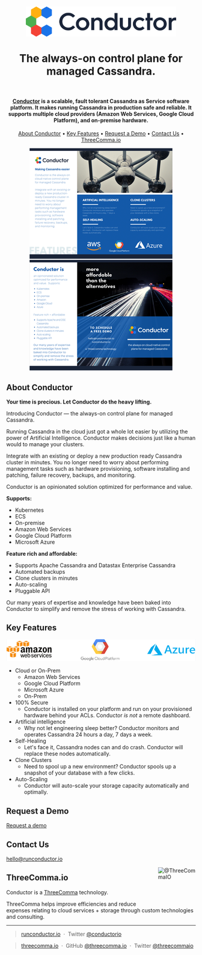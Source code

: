 <h1 align="center">
  <br>
  <a href="https://runconductor.io?utm_source=github&utm_medium=mktg-site&utm_campaign=v1"><img src="img/conductor-logo-transparent-dark.png" alt="Conductor" width="400"></a>
  <br>
  <br>
  The always-on control plane for managed Cassandra.
  <br>
  <br>
</h1>

<h4 align="center"><a href="https://runconductor.io?utm_source=github&utm_medium=mktg-site&utm_campaign=v1">Conductor</a> is a scalable, fault tolerant Cassandra as Service software platform. It makes running Cassandra in production safe and reliable. It supports multiple cloud providers (Amazon Web Services, Google Cloud Platform), and on-premise hardware.</h4>

<p align="center">
  <a href="#about-conductor">About Conductor</a> •
  <a href="#key-features">Key Features</a> •
  <a href="#request-a-demo">Request a Demo</a> •
  <a href="#contact-us">Contact Us</a> •
  <a href="#threecomma.io">ThreeComma.io</a>
</p>

<p align="center">
  <a href="file/conductor-brochure.pdf">
    <img src="img/conductor-brochure-p1.png">
    <img src="img/conductor-brochure-p2.png">
  </a>
</p>

## About Conductor

**Your time is precious. Let Conductor do the heavy lifting.**

Introducing Conductor — the always-on control plane for managed Cassandra.

Running Cassandra in the cloud just got a whole lot easier by utilizing the power of Artificial Intelligence. Conductor makes decisions just like a human would to manage your clusters.

Integrate with an existing or deploy a new production ready Cassandra cluster in minutes. You no longer need to worry about performing management tasks such as hardware provisioning, software installing and patching, failure recovery, backups, and monitoring.

Conductor is an opinionated solution optimized for performance and value.

**Supports:**

- Kubernetes
- ECS
- On-premise
- Amazon Web Services
- Google Cloud Platform
- Microsoft Azure

**Feature rich and affordable:**

- Supports Apache Cassandra and Datastax Enterprise Cassandra
- Automated backups
- Clone clusters in minutes
- Auto-scaling
- Pluggable API

Our many years of expertise and knowledge have been baked into Conductor to simplify and remove the stress of working with Cassandra.

## Key Features

<p align="center">
  <a href="https://runconductor.io?utm_source=github&utm_medium=mktg-site&utm_campaign=v1">
    <img src="img/conductor-cloud-providers.png">
  </a>
</p>

- Cloud or On-Prem
  - Amazon Web Services
  - Google Cloud Platform
  - Microsoft Azure
  - On-Prem
- 100% Secure
  - Conductor is installed on your platform and run on your provisioned hardware behind your ACLs. Conductor _is not_ a remote dashboard.
- Artificial intelligence
  - Why not let engineering sleep better? Conductor monitors and operates Cassandra 24 hours a day, 7 days a week.
- Self-Healing
  - Let's face it, Cassandra nodes can and do crash. Conductor will replace these nodes automatically.
- Clone Clusters
  - Need to spool up a new environment? Conductor spools up a snapshot of your database with a few clicks.
- Auto-Scaling
  - Conductor will auto-scale your storage capacity automatically and optimally.

## Request a Demo

[Request a demo](https://runconductor.io/contact.html?utm_source=github&utm_medium=mktg-site&utm_campaign=v1)

## Contact Us

[hello@runconductor.io](mailto:hello@runconductor.io)

<a href="https://threecomma.io?utm_source=github&utm_medium=mktg-site&utm_campaign=v1#contact"><img src="https://avatars1.githubusercontent.com/u/38468111?s=100&amp;v=4" width="100" height="100" alt="@ThreeCommaIO" align="right"></a>

## ThreeComma.io

Conductor is a [ThreeComma](https://threecomma.io?utm_source=github&utm_medium=mktg-site&utm_campaign=v1#contact) technology.

ThreeComma helps improve efficiencies and reduce expenses relating to cloud services + storage through custom technologies and consulting.

---

> [runconductor.io](https://runconductor.io/contact.html?utm_source=github&utm_medium=mktg-site&utm_campaign=v1) &nbsp;&middot;&nbsp;
> Twitter [@conductorio](https://twitter.com/conductorio)

> [threecomma.io](https://threecomma.io?utm_source=github&utm_medium=mktg-site&utm_campaign=v1#contact) &nbsp;&middot;&nbsp;
> GitHub [@threecomma.io](https://github.com/threecommaio) &nbsp;&middot;&nbsp;
> Twitter [@threecommaio](https://twitter.com/threecommaio)
